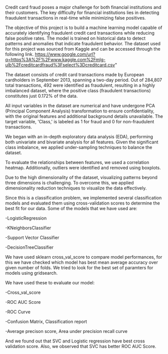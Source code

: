 
Credit card fraud poses a major challenge for both financial institutions and their customers. The key difficulty for financial institutions lies in detecting fraudulent transactions in real-time while minimizing false positives.

The objective of this project is to build a machine learning model capable of accurately identifying fraudulent credit card transactions while reducing false positive rates. The model is trained on historical data to detect patterns and anomalies that indicate fraudulent behavior. The dataset used for this project was sourced from Kaggle and can be accessed through the following link.
https://www.google.com/url?q=https%3A%2F%2Fwww.kaggle.com%2Fmlg-ulb%2Fcreditcardfraud%3Fselect%3Dcreditcard.csv"

The dataset consists of credit card transactions made by European cardholders in September 2013, spanning a two-day period. Out of 284,807 total transactions, 492 were identified as fraudulent, resulting in a highly imbalanced dataset, where the positive class (fraudulent transactions) constitutes just 0.172% of the data.

All input variables in the dataset are numerical and have undergone PCA (Principal Component Analysis) transformation to ensure confidentiality, with the original features and additional background details unavailable. The target variable, 'Class,' is labeled as 1 for fraud and 0 for non-fraudulent transactions.

We began with an in-depth exploratory data analysis (EDA), performing both univariate and bivariate analysis for all features. Given the significant class imbalance, we applied under-sampling techniques to balance the dataset.

To evaluate the relationships between features, we used a correlation heatmap. Additionally, outliers were identified and removed using boxplots.

Due to the high dimensionality of the dataset, visualizing patterns beyond three dimensions is challenging. To overcome this, we applied dimensionality reduction techniques to visualize the data effectively.

Since this is a classification problem, we implemented several classification models and evaluated them using cross-validation scores to determine the best fit for our data.
Some of the models that we have used are:

-LogisticRegression

-KNeighborsClassifier

-Support Vector Classifier

-DecisionTreeClassifier

We have used sklearn cross_val_score to compare model performances, for this we have checked which model has best mean average accuracy over given number of folds. We tried to look for the best set of paramters for models using gridsearch.

We have used these to evaluate our model:

-Cross_val_score

-ROC AUC Score

-ROC Curve

-Confusion Matrix, Classification report

-Average precison score, Area under precision recall curve

And we found out that SVC and Logistic regression have best cross validation score. Also, we observed that SVC has better ROC AUC Score.
